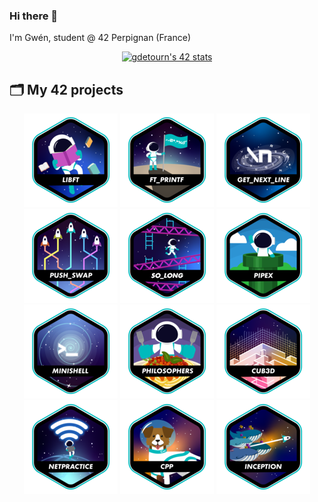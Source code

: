 ### Hi there 👋
I'm Gwén, student @ 42 Perpignan (France)

<p align=center><a href="https://github.com/Coday-meric/badge42"><img src="https://badge42.coday.fr/api/v2/clvc6erwr2003401p4pxhxpfsu/stats?cursusId=21&coalitionId=317" alt="gdetourn's 42 stats" /></a></p>

## 🗂️ My 42 projects

<div align="center">

<a href="https://github.com/SciGWood/42_libft">![42 Badge](https://github.com/SciGWood/SciGWood/blob/main/42_badges/libfte.png)</a>
<a href="https://github.com/SciGWood/42_ft_printf">![42 Badge](https://github.com/SciGWood/SciGWood/blob/main/42_badges/ft_printfe.png)</a>
<a href="https://github.com/SciGWood/42_GNL">![42 Badge](https://github.com/SciGWood/SciGWood/blob/main/42_badges/get_next_linee.png)</a>
<a href="https://github.com/SciGWood/42_push_swap">![42 Badge](https://github.com/SciGWood/SciGWood/blob/main/42_badges/push_swape.png)</a>
<a href="https://github.com/SciGWood/42_so_long">![42 Badge](https://github.com/SciGWood/SciGWood/blob/main/42_badges/so_longe.png)</a>
<a href="https://github.com/SciGWood/42_pipex">![42 Badge](https://github.com/SciGWood/SciGWood/blob/main/42_badges/pipexe.png)</a>
<a href="https://github.com/SciGWood/42_Minishell">![42 Badge](https://github.com/SciGWood/SciGWood/blob/main/42_badges/minishelle.png)</a>
<a href="https://github.com/SciGWood/42_Philosophers">![42 Badge](https://github.com/SciGWood/SciGWood/blob/main/42_badges/philosopherse.png)</a>
<a href="https://github.com/SciGWood/42_Cub3D">![42 Badge](https://github.com/SciGWood/SciGWood/blob/main/42_badges/cub3de.png)</a>
![42 Badge](https://github.com/SciGWood/SciGWood/blob/main/42_badges/netpracticee.png)</a>
<a href="https://github.com/SciGWood/42_CPP">![42 Badge](https://github.com/SciGWood/SciGWood/blob/main/42_badges/cppe.png)</a>
<a href="https://github.com/SciGWood/42_Inception">![42 Badge](https://github.com/SciGWood/SciGWood/blob/main/42_badges/inceptione.png)</a>
<!--<a href="https://github.com/SciGWood/Born2beroot">![42 Badge](https://github.com/SciGWood/SciGWood/blob/main/42_badges/born2beroote.png)</a>
<a href="https://github.com/mcombeau/ft_irc">![42 Badge](https://github.com/SciGWood/SciGWood/blob/main/42_badges/ft_irce.png)</a>
<a href="https://github.com/mcombeau/ft_transcendance">![42 Badge](https://github.com/SciGWood/SciGWood/blob/main/42_badges/ft_transcendencee.png)</a>-->

</div>
<!--
**SciGWood/SciGWood** is a ✨ _special_ ✨ repository because its `README.md` (this file) appears on your GitHub profile.

Here are some ideas to get you started:

- 🔭 I’m currently working on ...
- 🌱 I’m currently learning ...
- 👯 I’m looking to collaborate on ...
- 🤔 I’m looking for help with ...
- 💬 Ask me about ...
- 📫 How to reach me: ...
- 😄 Pronouns: ...
- ⚡ Fun fact: ...
-->
